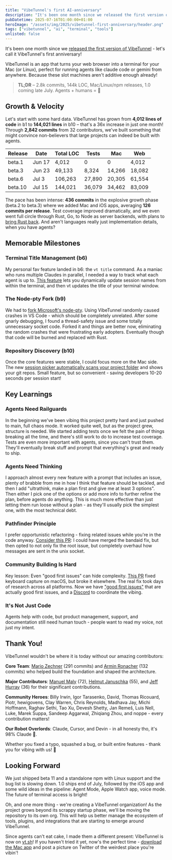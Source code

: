 ```yaml
---
title: "VibeTunnel's first AI-anniversary"
description: "It's been one month since we released the first version of VibeTunnel, and since in the AI world time is so much faster, let's call it VibeTunnel's first anniversary!"
pubDatetime: 2025-07-16T01:00:00+01:00
heroImage: "/assets/img/2025/vibetunnel-first-anniversary/header.png"
tags: ["vibetunnel", "ai", "terminal", "tools"]
unlisted: false
---
```


It's been one month since we [released the first version of VibeTunnel](/posts/2025/vibetunnel-turn-any-browser-into-your-mac-terminal/) - let's call it VibeTunnel's first anniversary! 

VibeTunnel is an app that turns your web browser into a terminal for your Mac (or Linux), perfect for running agents like claude code or gemini from anywhere. Because these slot machines aren't additive enough already!

> **TL;DR** – 2.8k commits, 144k LOC, Mac/Linux/npm releases, 1.0 coming late July. Agents + humans = 🚀

## Growth & Velocity

Let's start with some hard data. VibeTunnel has grown from **4,012 lines of code** in b1 to **144,021 lines** in b10 – that's a 36x increase in just one month! Through **2,842 commits** from 32 contributors, we've built something that might convince non-believers that large projects can indeed be built with agents.

| Release | Date | Total LOC | Tests | Mac | Web |
|---------|------|-----------|-------|-----|-----|
| beta.1 | Jun 17 | 4,012 | 0 | 0 | 4,012 |
| beta.3 | Jun 23 | 49,133 | 8,324 | 14,266 | 18,082 |
| beta.6 | Jul 3 | 106,263 | 27,890 | 20,305 | 61,554 |
| beta.10 | Jul 15 | 144,021 | 36,079 | 34,462 | 83,009 |

The pace has been intense: **436 commits** in the explosive growth phase (beta.2 to beta.3) where we added Mac and iOS apps, averaging **126 commits per release**. Test coverage improved dramatically, and we even went full circle through Rust, Go, to Node as server backends, with plans to [bring Rust back](https://github.com/amantus-ai/vibetunnel/pull/297). And aren't languages really just implementation details, when you have agents?

## Memorable Milestones

### Terminal Title Management (b6)

My personal fav feature landed in b6: the `vt title` command. As a maniac who runs multiple Claudes in parallel, I needed a way to track what each agent is up to. [This feature](/posts/command-your-claude-code-army-reloaded/) lets you dynamically update session names from within the terminal, and then vt updates the title of your terminal window.

### The Node-pty Fork (b9)

We had to [fork Microsoft's node-pty](https://github.com/amantus-ai/vibetunnel/pull/304). Using VibeTunnel randomly caused crashes in VS Code - which should be completely unrelated. After some gnarly debugging, I found a thread-safety issue and some totally unnecessary socket code. Forked it and things are better now, eliminating the random crashes that were frustrating early adopters. Eventually though that code will be burned and replaced with Rust.

### Repository Discovery (b10)

Once the core features were stable, I could focus more on the Mac side. The new [session picker automatically scans your project folder](https://github.com/amantus-ai/vibetunnel/pull/274) and shows your git repos. Small feature, but so convenient - saving developers 10-20 seconds per session start!

## Key Learnings

### Agents Need Railguards

In the beginning we've been vibing this project pretty hard and just pushed to main, full chaos mode. It worked quite well, but as the project grew, structure is needed. We started adding tests once we felt the pain of things breaking all the time, and there's still work to do to increase test coverage. Tests are even more important with agents, since you can't trust them. They'll eventually break stuff and prompt that everything's great and ready to ship.

### Agents Need Thinking

I approach almost every new feature with a prompt that includes an issue, plenty of brabble from me in how I think that feature should be tackled, and then I add "ultrathink, make a plan first and give me at least 3 options". Then either I pick one of the options or add more info to further refine the plan, before agents do anything. This is much more effective than just letting them run loose without a plan - as they'll usually pick the simplest one, with the most technical debt.

### Pathfinder Principle

I prefer opportunistic refactoring - fixing related issues while you're in the code anyway. [Consider this PR](https://github.com/amantus-ai/vibetunnel/pull/345): I could have merged the bandaid fix, but then opted to not only fix the root issue, but completely overhaul how messages are sent in the unix socket.

### Community Building Is Hard

Key lesson: Even "good first issues" can hide complexity. [This PR](https://github.com/amantus-ai/vibetunnel/pull/298) fixed keyboard capture on macOS, but broke it elsewhere. The real fix took days of research across all platforms. Now we have ["good first issues"](https://github.com/amantus-ai/vibetunnel/issues?q=sort%3Aupdated-desc%20is%3Aissue%20is%3Aopen%20label%3A%22good%20first%20issue%22) that are actually good first issues, and a [Discord](https://discord.gg/3Ub3EUwrcR) to coordinate the vibing.

### It's Not Just Code

Agents help with code, but product management, support, and documentation still need human touch - people want to read my voice, not just my intent.

## Thank You!

VibeTunnel wouldn't be where it is today without our amazing contributors:

**Core Team**: [Mario Zechner](https://github.com/badlogic) (291 commits) and [Armin Ronacher](https://github.com/mitsuhiko) (132 commits) who helped build the foundation and shaped the architecture.

**Major Contributors**: [Manuel Maly](https://github.com/manuelmaly) (72), [Helmut Januschka](https://github.com/hjanuschka) (55), and [Jeff Hurray](https://github.com/jhurray) (36) for their significant contributions.

**Community Heroes**: Billy Irwin, Igor Tarasenko, David, Thomas Ricouard, Piotr, hewigovens, Clay Warren, Chris Reynolds, Madhava Jay, Michi Hoffmann, Raghav Sethi, Tao Xu, Devesh Shetty, Jan Remeš, Luis Nell, Luke, Marek Šuppa, Sandeep Aggarwal, Zhiqiang Zhou, and noppe - every contribution matters!

**Our Robot Overlords**: Claude, Cursor, and Devin - in all honesty tho, it's 98% Claude 🤖.

Whether you fixed a typo, squashed a bug, or built entire features - thank you for vibing with us! 🚀

## Looking Forward

We just shipped beta 11 and a standalone npm with Linux support and the bug list is slowing down. 1.0 ships end of July, followed by the iOS app and some wild ideas in the pipeline: Agent Mode, Apple Watch app, voice mode. The future of terminal access is bright!

Oh, and one more thing - we're creating a VibeTunnel organization! As the project grows beyond its scrappy startup phase, we'll be moving the repository to its own org. This will help us better manage the ecosystem of tools, plugins, and integrations that are starting to emerge around VibeTunnel.

Since agents can't eat cake, I made them a different present: VibeTunnel is now on [vt.sh](https://vt.sh)! If you haven't tried it yet, now's the perfect time - [download the Mac app](https://github.com/amantus-ai/vibetunnel/releases) and post a picture on Twitter of the weirdest place you're vibin'!